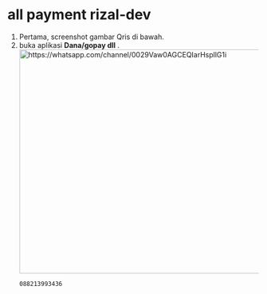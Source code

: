 <h1>all payment rizal-dev</h1>


<ol>
  <li>Pertama, screenshot gambar Qris di bawah.</li>
  <li>buka aplikasi <strong>Dana/gopay dll</strong> .</li>




<img src="https://qu.ax/mWXEo.jpg" alt="https://whatsapp.com/channel/0029Vaw0AGCEQIarHspllG1i" width="600" height="450">


```
088213993436
```





